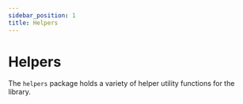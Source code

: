 ```yaml
---
sidebar_position: 1
title: Helpers
---
```


# Helpers

The `helpers` package holds a variety of helper utility functions for the library.
